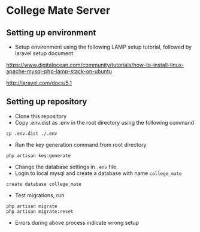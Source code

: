 # College Mate Server

## Setting up environment
- Setup environment using the following LAMP setup tutorial, followed by laravel setup document

https://www.digitalocean.com/community/tutorials/how-to-install-linux-apache-mysql-php-lamp-stack-on-ubuntu

http://laravel.com/docs/5.1

## Setting up repository
- Clone this repository
- Copy .env.dist as .env in the root directory using the following command
```
cp .env.dist ./.env
```
- Run the key generation command from root directory
```
php artisan key:generate
```
- Change the database settings in `.env` file. 
- Login to local mysql and create a database with name `college_mate`
```
create database college_mate 
```
- Test migrations, run 
```
php artisan migrate
php artisan migrate:reset
```
- Errors during above process indicate wrong setup 